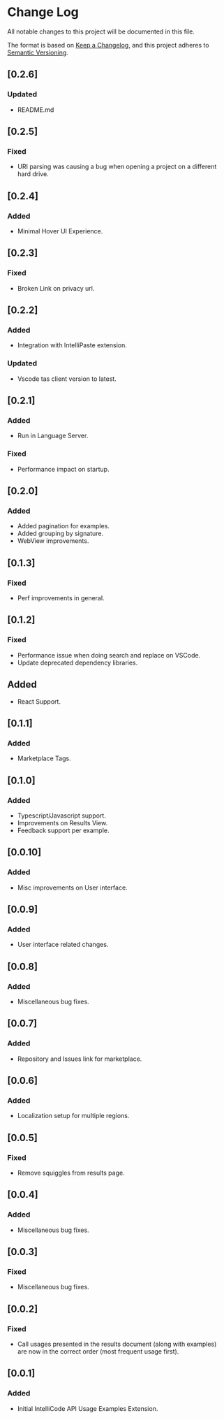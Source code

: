 # Change Log

All notable changes to this project will be documented in this file.

The format is based on [Keep a Changelog](https://keepachangelog.com/en/1.0.0/),
and this project adheres to [Semantic Versioning](https://semver.org/spec/v2.0.0.html).
## [0.2.6]
### Updated
- README.md
## [0.2.5]
### Fixed
- URI parsing was causing a bug when opening a project on a different hard drive.
## [0.2.4]
### Added
- Minimal Hover UI Experience.
## [0.2.3]
### Fixed
- Broken Link on privacy url.
## [0.2.2]
### Added
- Integration with IntelliPaste extension.
### Updated
- Vscode tas client version to latest.
## [0.2.1]
### Added
- Run in Language Server.
### Fixed
- Performance impact on startup.

## [0.2.0]
### Added
- Added pagination for examples.
- Added grouping by signature.
- WebView improvements.

## [0.1.3]
### Fixed
- Perf improvements in general.

## [0.1.2]
### Fixed
- Performance issue when doing search and replace on VSCode.
- Update deprecated dependency libraries.
## Added
- React Support.

## [0.1.1]
### Added
- Marketplace Tags.

## [0.1.0]
### Added
- Typescript/Javascript support.
- Improvements on Results View.
- Feedback support per example.

## [0.0.10]
### Added
- Misc improvements on User interface.

## [0.0.9]
### Added
- User interface related changes.

## [0.0.8]
### Added
- Miscellaneous bug fixes.

## [0.0.7]
### Added
- Repository and Issues link for marketplace.

## [0.0.6]
### Added
- Localization setup for multiple regions.

## [0.0.5]
### Fixed
- Remove squiggles from results page.

## [0.0.4]
### Added
- Miscellaneous bug fixes.

## [0.0.3]
### Fixed
- Miscellaneous bug fixes.

## [0.0.2]
### Fixed
- Call usages presented in the results document (along with examples) are now in the correct order (most frequent usage first).


## [0.0.1]
### Added
- Initial IntelliCode API Usage Examples Extension.
